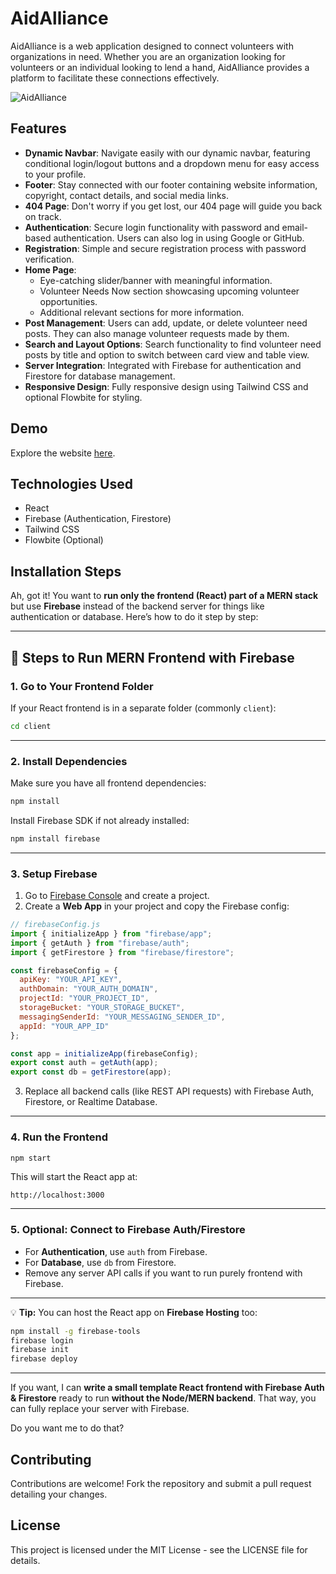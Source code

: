 # AidAlliance

AidAlliance is a web application designed to connect volunteers with organizations in need. Whether you are an organization looking for volunteers or an individual looking to lend a hand, AidAlliance provides a platform to facilitate these connections effectively.

![AidAlliance](https://i.ibb.co/PmpGsm2/360-F-272398712-z28-EMWLb-M9-Y8zojg51t-LZo4-D8-Ju3-R7-EG-1.jpg)

## Features

- **Dynamic Navbar**: Navigate easily with our dynamic navbar, featuring conditional login/logout buttons and a dropdown menu for easy access to your profile.
- **Footer**: Stay connected with our footer containing website information, copyright, contact details, and social media links.
- **404 Page**: Don't worry if you get lost, our 404 page will guide you back on track.
- **Authentication**: Secure login functionality with password and email-based authentication. Users can also log in using Google or GitHub.
- **Registration**: Simple and secure registration process with password verification.
- **Home Page**:
  - Eye-catching slider/banner with meaningful information.
  - Volunteer Needs Now section showcasing upcoming volunteer opportunities.
  - Additional relevant sections for more information.
- **Post Management**: Users can add, update, or delete volunteer need posts. They can also manage volunteer requests made by them.
- **Search and Layout Options**: Search functionality to find volunteer need posts by title and option to switch between card view and table view.
- **Server Integration**: Integrated with Firebase for authentication and Firestore for database management.
- **Responsive Design**: Fully responsive design using Tailwind CSS and optional Flowbite for styling.

## Demo

Explore the website [here](https://volunteer-e5e10.web.app/).

## Technologies Used

- React
- Firebase (Authentication, Firestore)
- Tailwind CSS
- Flowbite (Optional)


## Installation Steps

Ah, got it! You want to **run only the frontend (React) part of a MERN stack** but use **Firebase** instead of the backend server for things like authentication or database. Here’s how to do it step by step:

---

## 🔹 Steps to Run MERN Frontend with Firebase

### 1. Go to Your Frontend Folder

If your React frontend is in a separate folder (commonly `client`):

```bash
cd client
```

---

### 2. Install Dependencies

Make sure you have all frontend dependencies:

```bash
npm install
```

Install Firebase SDK if not already installed:

```bash
npm install firebase
```

---

### 3. Setup Firebase

1. Go to [Firebase Console](https://console.firebase.google.com/) and create a project.
2. Create a **Web App** in your project and copy the Firebase config:

```javascript
// firebaseConfig.js
import { initializeApp } from "firebase/app";
import { getAuth } from "firebase/auth";
import { getFirestore } from "firebase/firestore";

const firebaseConfig = {
  apiKey: "YOUR_API_KEY",
  authDomain: "YOUR_AUTH_DOMAIN",
  projectId: "YOUR_PROJECT_ID",
  storageBucket: "YOUR_STORAGE_BUCKET",
  messagingSenderId: "YOUR_MESSAGING_SENDER_ID",
  appId: "YOUR_APP_ID"
};

const app = initializeApp(firebaseConfig);
export const auth = getAuth(app);
export const db = getFirestore(app);
```

3. Replace all backend calls (like REST API requests) with Firebase Auth, Firestore, or Realtime Database.

---

### 4. Run the Frontend

```bash
npm start
```

This will start the React app at:

```
http://localhost:3000
```

---

### 5. Optional: Connect to Firebase Auth/Firestore

* For **Authentication**, use `auth` from Firebase.
* For **Database**, use `db` from Firestore.
* Remove any server API calls if you want to run purely frontend with Firebase.

---

💡 **Tip:** You can host the React app on **Firebase Hosting** too:

```bash
npm install -g firebase-tools
firebase login
firebase init
firebase deploy
```

---

If you want, I can **write a small template React frontend with Firebase Auth & Firestore** ready to run **without the Node/MERN backend**. That way, you can fully replace your server with Firebase.

Do you want me to do that?

## Contributing

Contributions are welcome! Fork the repository and submit a pull request detailing your changes.

## License

This project is licensed under the MIT License - see the LICENSE file for details.

